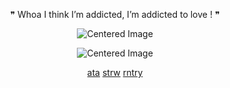 
<p align="center">
  ❞ Whoa I think I’m addicted, I’m addicted to love ! ❞ <br>
</p>
<p align="center">
  <img src="https://files.catbox.moe/azod3g.png" alt="Centered Image">
<p align="center">
  <img src="https://komarev.com/ghpvc/?username=s7ri&color=ff6f66&label=losers" alt="Centered Image">
</p>
<p align="center">
  <a href="https://mei.atabook.org">ata</a> 
  <a href="https://meit.straw.page">strw</a> 
  <a href="https://rentry.co/meit">rntry</a>
</p>






















 
















<!--
**s7ri/s7ri** is a ✨ _special_ ✨ repository because its `README.md` (this file) appears on your GitHub profile.

Here are some ideas to get you started:

- 🔭 I’m currently working on ...
- 🌱 I’m currently learning ...
- 👯 I’m looking to collaborate on ...
- 🤔 I’m looking for help with ...
- 💬 Ask me about ...
- 📫 How to reach me: ...
- 😄 Pronouns: ...
- ⚡ Fun fact: ...
-->
